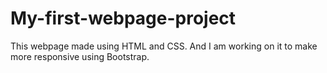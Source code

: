 # My-first-webpage-project
This webpage made using HTML and CSS. And I am working on it to make more responsive using Bootstrap.
